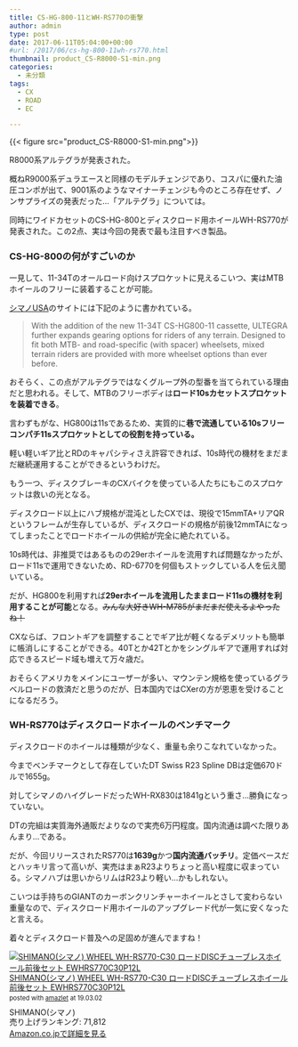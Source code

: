 ```yaml
---
title: CS-HG-800-11とWH-RS770の衝撃
author: admin
type: post
date: 2017-06-11T05:04:00+00:00
#url: /2017/06/cs-hg-800-11wh-rs770.html
thumbnail: product_CS-R8000-S1-min.png
categories:
  - 未分類
tags:
  - CX
  - ROAD
  - EC

---
```

{{< figure src="product_CS-R8000-S1-min.png">}}

R8000系アルテグラが発表された。

概ねR9000系デュラエースと同様のモデルチェンジであり、コスパに優れた油圧コンポが出て、9001系のようなマイナーチェンジも今のところ存在せず、ノンサプライズの発表だった…「アルテグラ」については。

同時にワイドカセットのCS-HG-800とディスクロード用ホイールWH-RS770が発表された。この2点、実は今回の発表で最も注目すべき製品。

### CS-HG-800の何がすごいのか

一見して、11-34Tのオールロード向けスプロケットに見えるこいつ、実はMTBホイールのフリーに装着することが可能。

<a href="http://bike.shimano.com/content/sac-bike/en/home/news-and-info/news/shimano-new-ultegra-r8000-road-components-deliver-industrys-wide.html" target="_blank">シマノUSA</a>のサイトには下記のように書かれている。

<blockquote class="tr_bq">
  <p>
    With the addition of the new 11-34T CS-HG800-11 cassette, ULTEGRA further expands gearing options for riders of any terrain. Designed to fit both MTB- and road-specific (with spacer) wheelsets, mixed terrain riders are provided with more wheelset options than ever before.
  </p>
</blockquote>

おそらく、この点がアルテグラではなくグループ外の型番を当てられている理由だと思われる。そして、MTBのフリーボディは**ロード10sカセットスプロケットを装着できる**。

言わずもがな、HG800は11sであるため、実質的に**巷で流通している10sフリーコンパチ11sスプロケットとしての役割を持っている。**

軽い軽いギア比とRDのキャパシティさえ許容できれば、10s時代の機材をまだまだ継続運用することができるというわけだ。

もう一つ、ディスクブレーキのCXバイクを使っている人たちにもこのスプロケットは救いの光となる。

ディスクロード以上にハブ規格が混沌としたCXでは、現役で15mmTA+リアQRというフレームが生存しているが、ディスクロードの規格が前後12mmTAになってしまったことでロードホイールの供給が完全に絶たれている。

10s時代は、非推奨ではあるものの29erホイールを流用すれば問題なかったが、ロード11sで運用できないため、RD-6770を何個もストックしている人を伝え聞いている。

だが、HG800を利用すれば**29erホイールを流用したままロード11sの機材を利用することが可能**となる。<strike>みんな大好きWH-M785がまだまだ使えるよやったね！</strike>

CXならば、フロントギアを調整することでギア比が軽くなるデメリットも簡単に帳消しにすることができる。40Tとか42Tとかをシングルギアで運用すれば対応できるスピード域も増えて万々歳だ。

おそらくアメリカをメインにユーザーが多い、マウンテン規格を使っているグラベルロードの救済だと思うのだが、日本国内ではCXerの方が恩恵を受けることになるだろう。

### WH-RS770はディスクロードホイールのベンチマーク

<div class="separator" style="clear: both; text-align: center;">

</div>

ディスクロードのホイールは種類が少なく、重量も余りこなれていなかった。

今までベンチマークとして存在していたDT Swiss R23 Spline DBは定価670ドルで1655g。

対してシマノのハイグレードだったWH-RX830は1841gという重さ…勝負になっていない。

DTの完組は実質海外通販だよりなので実売6万円程度。国内流通は調べた限りあんまり…である。

だが、今回リリースされたRS770は**1639g**かつ**国内流通バッチリ**。定価ベースだとハッキリ言って高いが、実売はまぁR23よりちょっと高い程度に収まっている。シマノハブは思いからリムはR23より軽い…かもしれない。

こいつは手持ちのGIANTのカーボンクリンチャーホイールとさして変わらない重量なので、ディスクロード用ホイールのアップグレード代が一気に安くなったと言える。

着々とディスクロード普及への足固めが進んでますね！

<div class="amazlet-box" style="margin-bottom:0px;"><div class="amazlet-image" style="float:left;margin:0px 12px 1px 0px;"><a href="http://www.amazon.co.jp/exec/obidos/ASIN/B075H46GDV/gensobunya-22/ref=nosim/" name="amazletlink" target="_blank"><img src="https://images-fe.ssl-images-amazon.com/images/I/51xRlZEl2%2BL._SL160_.jpg" alt="SHIMANO(シマノ) WHEEL WH-RS770-C30 ロードDISCチューブレスホイール前後セット EWHRS770C30P12L" style="border: none;" /></a></div><div class="amazlet-info" style="line-height:120%; margin-bottom: 10px"><div class="amazlet-name" style="margin-bottom:10px;line-height:120%"><a href="http://www.amazon.co.jp/exec/obidos/ASIN/B075H46GDV/gensobunya-22/ref=nosim/" name="amazletlink" target="_blank">SHIMANO(シマノ) WHEEL WH-RS770-C30 ロードDISCチューブレスホイール前後セット EWHRS770C30P12L</a><div class="amazlet-powered-date" style="font-size:80%;margin-top:5px;line-height:120%">posted with <a href="http://www.amazlet.com/" title="amazlet" target="_blank">amazlet</a> at 19.03.02</div></div><div class="amazlet-detail">SHIMANO(シマノ) <br />売り上げランキング: 71,812<br /></div><div class="amazlet-sub-info" style="float: left;"><div class="amazlet-link" style="margin-top: 5px"><a href="http://www.amazon.co.jp/exec/obidos/ASIN/B075H46GDV/gensobunya-22/ref=nosim/" name="amazletlink" target="_blank">Amazon.co.jpで詳細を見る</a></div></div></div><div class="amazlet-footer" style="clear: left"></div></div>
